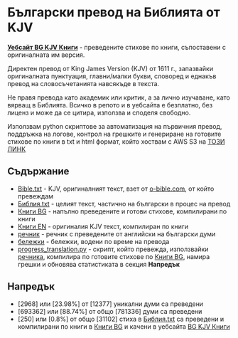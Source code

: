 # Български превод на Библията от KJV
**[Уебсайт BG KJV Книги](http://site-for-kjv-bg-translation.s3-website-us-east-1.amazonaws.com/)** - преведените стихове по книги, съпоставени с оригиналната им версия.

Директен превод от King James Version (KJV) от 1611 г., запазвайки оригиналната пунктуация, главни/малки букви, словоред и еднакъв превод на словосъчетанията навсякъде в текста.

Не правя превода като академик или критик, а за лично изучаване, като вярващ в Библията. Всичко в репото и в уебсайта е безплатно, без лиценз и може да се цитира, използва и споделя свободно.

Използвам python скриптове за автоматизация на първичния превод, поддръжка на логове, контрол на грешките и генериране на готовите стихове по книги в txt и html формат, който хоствам с AWS S3 на [ТОЗИ ЛИНК](http://site-for-kjv-bg-translation.s3-website-us-east-1.amazonaws.com/)

## Съдържание

- [Bible.txt](https://github.com/TraxData313/KJV-BG-translation/blob/main/kjb-en/Bible.txt) - KJV, оригиналният текст, взет от [o-bible.com](https://www.o-bible.com/download/kjv.txt), от който превеждам
- [Библия.txt](https://github.com/TraxData313/KJV-BG-translation/blob/main/kjb-bg/%D0%91%D0%B8%D0%B1%D0%BB%D0%B8%D1%8F.txt) - целият текст, частично на български в процес на превод
- [Книги BG](https://github.com/TraxData313/KJV-BG-translation/tree/main/kjb-bg/compiled_text_by_books) - напълно преведените и готови стихове, компилирани по книги
- [Книги EN](https://github.com/TraxData313/KJV-BG-translation/tree/main/kjb-en/compiled_text_by_books) - оригиналия KJV текст, компилиран по книги
- [речник](https://github.com/TraxData313/KJV-BG-translation/blob/main/%D1%80%D0%B5%D1%87%D0%BD%D0%B8%D0%BA.txt) - речник с преведените от английски на български думи
- [бележки](https://github.com/TraxData313/KJV-BG-translation/blob/main/translation_decision_notes.txt) - бележки, водени по време на превода
- [progress_translation.py](https://github.com/TraxData313/KJV-BG-translation/blob/main/progress_translation.py) - скрипт, който превежда, използвайки [речника](https://github.com/TraxData313/KJV-BG-translation/blob/main/%D1%80%D0%B5%D1%87%D0%BD%D0%B8%D0%BA.txt), компилира по готовите стихове по [Книги BG](https://github.com/TraxData313/KJV-BG-translation/tree/main/kjb-bg/compiled_text_by_books), намира грешки и обновява статистиката в секция **Напредък**

## Напредък
- [2968] или [23.98%] от [12377] уникални думи са преведени
- [693362] или [88.74%] от общо [781336] думи са преведени
- [250] или [0.8%] от общо [31102] стиха в [Библия.txt](https://github.com/TraxData313/KJV-BG-translation/blob/main/kjb-bg/%D0%91%D0%B8%D0%B1%D0%BB%D0%B8%D1%8F.txt) са преведени и компилирани по книги в [Книги BG](https://github.com/TraxData313/KJV-BG-translation/tree/main/kjb-bg/compiled_text_by_books) и качени в уебсайта [BG KJV Книги](http://site-for-kjv-bg-translation.s3-website-us-east-1.amazonaws.com/)
